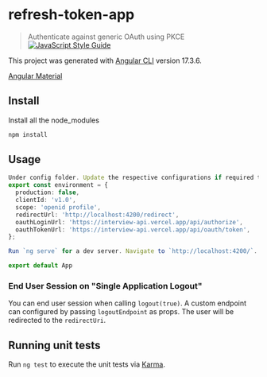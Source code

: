 # refresh-token-app

> Authenticate against generic OAuth using PKCE
> [![JavaScript Style Guide](https://img.shields.io/badge/code_style-standard-brightgreen.svg)](https://standardjs.com)

This project was generated with [Angular CLI](https://github.com/angular/angular-cli) version 17.3.6.

[Angular Material](https://material.angular.io/)

## Install

Install all the node_modules

```bash
npm install
```

## Usage

```ts
Under config folder. Update the respective configurations if required to suit your needs.
export const environment = {
  production: false,
  clientId: 'v1.0',
  scope: 'openid profile',
  redirectUrl: 'http://localhost:4200/redirect',
  oauthLoginUrl: 'https://interview-api.vercel.app/api/authorize',
  oauthTokenUrl: 'https://interview-api.vercel.app/api/oauth/token',
};

Run `ng serve` for a dev server. Navigate to `http://localhost:4200/`. The application will automatically reload if you change any of the source files.

export default App
```

### End User Session on "Single Application Logout"

You can end user session when calling `logout(true)`. A custom endpoint can configured by passing `logoutEndpoint` as props. The user will be redirected to the `redirectUri`.

## Running unit tests

Run `ng test` to execute the unit tests via [Karma](https://karma-runner.github.io).
